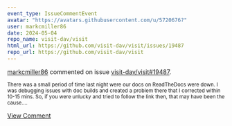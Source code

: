 ```yaml
---
event_type: IssueCommentEvent
avatar: "https://avatars.githubusercontent.com/u/5720676?"
user: markcmiller86
date: 2024-05-04
repo_name: visit-dav/visit
html_url: https://github.com/visit-dav/visit/issues/19487
repo_url: https://github.com/visit-dav/visit
---
```


<a href='https://github.com/markcmiller86' target='_blank'>markcmiller86</a> commented on issue <a href='https://github.com/visit-dav/visit/issues/19487' target='_blank'>visit-dav/visit#19487</a>.

<small>There was a small period of time last night were our docs on ReadTheDocs were down. I was debugging issues with doc builds and created a problem there that I corrected within 10-15 mins. So, if you were unlucky and tried to follow the link then, that may have been the cause....</small>

<a href='https://github.com/visit-dav/visit/issues/19487' target='_blank'>View Comment</a>